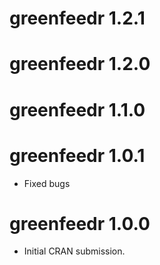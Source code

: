 # greenfeedr 1.2.1

# greenfeedr 1.2.0

# greenfeedr 1.1.0

# greenfeedr 1.0.1

* Fixed bugs

# greenfeedr 1.0.0

* Initial CRAN submission.

